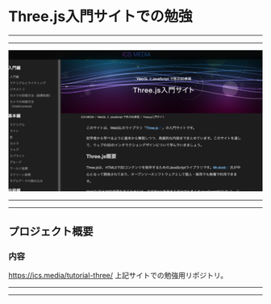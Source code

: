 # Three.js入門サイトでの勉強

---

---

![イメージ画像](readme_image.png)

---

---

## **プロジェクト概要**
### **内容**
https://ics.media/tutorial-three/
上記サイトでの勉強用リポジトリ。

---

---

